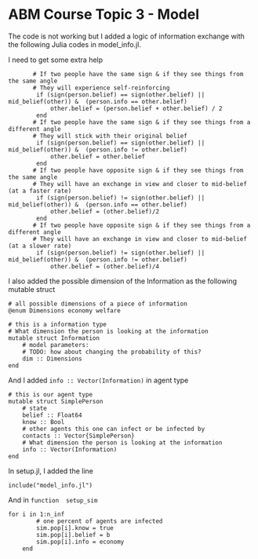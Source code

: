 # ABM Course Topic 3 - Model

The code is not working but I added a logic of information exchange with the following Julia codes in model_info.jl.

I need to get some extra help 

```
       # If two people have the same sign & if they see things from the same angle
       # They will experience self-reinforcing
        if (sign(person.belief) == sign(other.belief) || mid_belief(other)) &  (person.info == other.belief)
            other.belief = (person.belief + other.belief) / 2
        end
       # If two people have the same sign & if they see things from a different angle
       # They will stick with their original belief
        if (sign(person.belief) == sign(other.belief) || mid_belief(other)) &  (person.info != other.belief)
            other.belief = other.belief
        end  
       # If two people have opposite sign & if they see things from the same angle
       # They will have an exchange in view and closer to mid-belief (at a faster rate)
        if (sign(person.belief) != sign(other.belief) || mid_belief(other)) &  (person.info == other.belief)
            other.belief = (other.belief)/2
        end  
       # If two people have opposite sign & if they see things from a different angle
       # They will have an exchange in view and closer to mid-belief (at a slower rate)
        if (sign(person.belief) != sign(other.belief) || mid_belief(other)) &  (person.info != other.belief)
            other.belief = (other.belief)/4
```
I also added the possible dimension of the Information as the following mutable struct

```
# all possible dimensions of a piece of information
@enum Dimensions economy welfare

# this is a information type
# What dimension the person is looking at the information
mutable struct Information
    # model parameters:
    # TODO: how about changing the probability of this?
    dim :: Dimensions
end

```
And I added `info :: Vector(Information)` in agent type
```
# this is our agent type
mutable struct SimplePerson
    # state
    belief :: Float64
    know :: Bool
    # other agents this one can infect or be infected by
    contacts :: Vector{SimplePerson}
    # What dimension the person is looking at the information
    info :: Vector(Information)
end
```
In setup.jl, I added the line
```
include("model_info.jl")
```
And in `function  setup_sim`

```
for i in 1:n_inf
        # one percent of agents are infected
        sim.pop[i].know = true
        sim.pop[i].belief = b
        sim.pop[i].info = economy
    end
```
